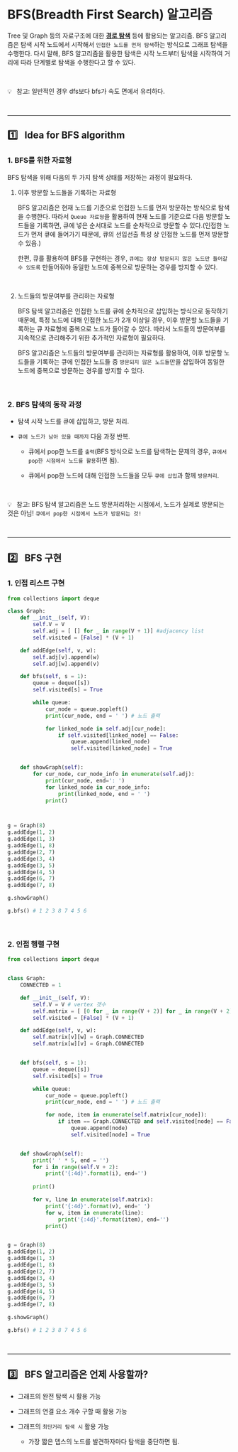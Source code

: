 # BFS(Breadth First Search) 알고리즘

Tree 및 Graph 등의 자료구조에 대한 <u><b>경로 탐색</b></u> 등에 활용되는 알고리즘. BFS 알고리즘은 탐색 시작 노드에서 시작해서 `인접한 노드를 먼저 탐색`하는 방식으로 그래프 탐색을 수행한다. 다시 말해, BFS 알고리즘을 활용한 탐색은 시작 노드부터 탐색을 시작하여 거리에 따라 단계별로 탐색을 수행한다고 할 수 있다.

<br/>

:bulb:&ensp; 참고: 일반적인 경우 dfs보다 bfs가 속도 면에서 유리하다.

<br/>

---
## :one:&ensp; Idea for BFS algorithm

### 1. BFS를 위한 자료형

BFS 탐색을 위해 다음의 두 가지 탐색 상태를 저장하는 과정이 필요하다.

1. 이후 방문할 노드들을 기록하는 자료형

    BFS 알고리즘은 현재 노드를 기준으로 인접한 노드를 먼저 방문하는 방식으로 탐색을 수행한다. 따라서 `Queue 자료형`을 활용하여 현재 노드를 기준으로 다음 방문할 노드들을 기록하면, 큐에 넣은 순서대로 노드를 순차적으로 방문할 수 있다.(인접한 노드가 먼저 큐에 들어가기 때문에, 큐의 선입선출 특성 상 인접한 노드를 먼저 방문할 수 있음.)

    한편, 큐를 활용하여 BFS를 구현하는 경우, `큐에는 항상 방문되지 않은 노드만 들어갈 수 있도록` 만들어줘야 동일한 노드에 중복으로 방문하는 경우를 방지할 수 있다.

<br/>

2. 노드들의 방문여부를 관리하는 자료형

    BFS 탐색 알고리즘은 인접한 노드를 큐에 순차적으로 삽입하는 방식으로 동작하기 때문에, 특정 노드에 대해 인접한 노드가 2개 이상일 경우, 이후 방문할 노드들을 기록하는 큐 자료형에 중복으로 노드가 들어갈 수 있다. 따라서 노드들의 방문여부를 지속적으로 관리해주기 위한 추가적인 자료형이 필요하다.

    BFS 알고리즘은 노드들의 방문여부를 관리하는 자료형를 활용하여, 이후 방문할 노드들을 기록하는 큐에 인접한 노드들 중 `방문되지 않은 노드들`만을 삽입하여 동일한 노드에 중복으로 방문하는 경우를 방지할 수 있다.

<br/>

### 2. BFS 탐색의 동작 과정

- 탐색 시작 노드를 큐에 삽입하고, 방문 처리.

- `큐에 노드가 남아 있을 때까지` 다음 과정 반복.
  
  - 큐에서 pop한 노드를 `출력`(BFS 방식으로 노드를 탐색하는 문제의 경우, `큐에서 pop한 시점에서 노드를 활용`하면 됨).
  
  - 큐에서 pop한 노드에 대해 인접한 노드들을 모두 `큐에 삽입`과 함께 `방문처리`.
  
<br/>

:bulb:&ensp; 참고: BFS 탐색 알고리즘은 노드 방문처리하는 시점에서, 노드가 실제로 방문되는 것은 아님! `큐에서 pop한 시점에서 노드가 방문되는 것!`

<br/>

---
## :two:&ensp; BFS 구현

### 1. 인접 리스트 구현

```py
from collections import deque

class Graph:
    def __init__(self, V):
        self.V = V
        self.adj = [ [] for _ in range(V + 1)] #adjacency list
        self.visited = [False] * (V + 1)

    def addEdge(self, v, w):
        self.adj[v].append(w)
        self.adj[w].append(v)

    def bfs(self, s = 1):
        queue = deque([s])
        self.visited[s] = True

        while queue:
            cur_node = queue.popleft()
            print(cur_node, end = ' ') # 노드 출력

            for linked_node in self.adj[cur_node]:
                if self.visited[linked_node] == False:
                    queue.append(linked_node)
                    self.visited[linked_node] = True


    def showGraph(self):
        for cur_node, cur_node_info in enumerate(self.adj):
            print(cur_node, end=': ')
            for linked_node in cur_node_info:
                print(linked_node, end = ' ')
            print()



g = Graph(8)
g.addEdge(1, 2)
g.addEdge(1, 3)
g.addEdge(1, 8)
g.addEdge(2, 7)
g.addEdge(3, 4)
g.addEdge(3, 5)
g.addEdge(4, 5)
g.addEdge(6, 7)
g.addEdge(7, 8)

g.showGraph()

g.bfs() # 1 2 3 8 7 4 5 6
```

</br>

### 2. 인접 행렬 구현

```py
from collections import deque


class Graph:
    CONNECTED = 1

    def __init__(self, V):
        self.V = V # vertex 갯수
        self.matrix = [ [0 for _ in range(V + 2)] for _ in range(V + 2)]
        self.visited = [False] * (V + 1)

    def addEdge(self, v, w):
        self.matrix[v][w] = Graph.CONNECTED
        self.matrix[w][v] = Graph.CONNECTED


    def bfs(self, s = 1):
        queue = deque([s])
        self.visited[s] = True

        while queue:
            cur_node = queue.popleft()
            print(cur_node, end = ' ') # 노드 출력

            for node, item in enumerate(self.matrix[cur_node]):
                if item == Graph.CONNECTED and self.visited[node] == False:
                    queue.append(node)
                    self.visited[node] = True


    def showGraph(self):
        print(' ' * 5, end = '')
        for i in range(self.V + 2):
            print('{:4d}'.format(i), end='')
        
        print()

        for v, line in enumerate(self.matrix):
            print('{:4d}'.format(v), end=' ')
            for w, item in enumerate(line):
                print('{:4d}'.format(item), end='')
            print()


g = Graph(8)
g.addEdge(1, 2)
g.addEdge(1, 3)
g.addEdge(1, 8)
g.addEdge(2, 7)
g.addEdge(3, 4)
g.addEdge(3, 5)
g.addEdge(4, 5)
g.addEdge(6, 7)
g.addEdge(7, 8)

g.showGraph()

g.bfs() # 1 2 3 8 7 4 5 6
```

<br/>

----
## :three:&ensp; BFS 알고리즘은 언제 사용할까?

- 그래프의 완전 탐색 시 활용 가능

- 그래프의 연결 요소 개수 구할 때 활용 가능

- 그래프의 `최단거리 탐색 시` 활용 가능
  - 가장 짧은 뎁스의 노드를 발견하자마다 탐색을 중단하면 됨.
